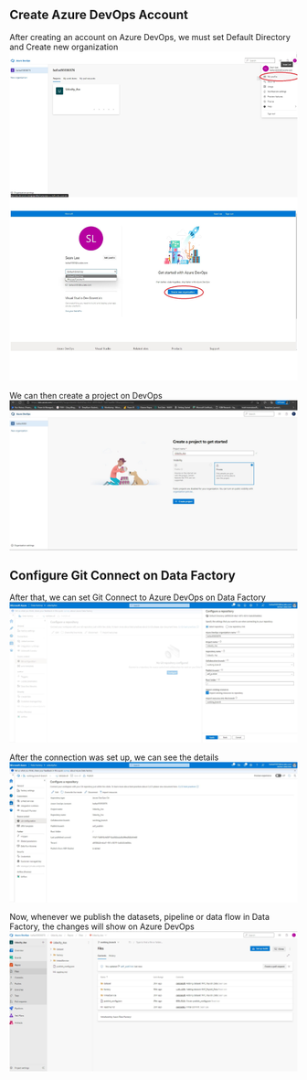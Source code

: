 ## Create Azure DevOps Account
After creating an account on Azure DevOps, we must set Default Directory and Create new organization </br>
![alt text](https://github.com/NgoDuyVu1993/Data_Engineer_Ass5_Data_Pipeline/blob/main/Connect%20to%20Git/image/Set%20Default%20Directory.jpg)

We can then create a project on DevOps </br>
![alt text](https://github.com/NgoDuyVu1993/Data_Engineer_Ass5_Data_Pipeline/blob/main/Connect%20to%20Git/image/Create%20Project%20on%20Azure%20DevOps.jpg)

## Configure Git Connect on Data Factory
After that, we can set Git Connect to Azure DevOps on Data Factory </br>
![alt text](https://github.com/NgoDuyVu1993/Data_Engineer_Ass5_Data_Pipeline/blob/main/Connect%20to%20Git/image/Configure%20a%20respository%20on%20Data%20Factory.jpg)

After the connection was set up, we can see the details </br>
![alt text](https://github.com/NgoDuyVu1993/Data_Engineer_Ass5_Data_Pipeline/blob/main/Connect%20to%20Git/image/Completed%20Configure%20DevOps%20Connect.jpg)

Now, whenever we publish the datasets, pipeline or data flow in Data Factory, the changes will show on Azure DevOps </br>
![alt text](https://github.com/NgoDuyVu1993/Data_Engineer_Ass5_Data_Pipeline/blob/main/Connect%20to%20Git/image/Responsitory%20after%20Publish.jpg)